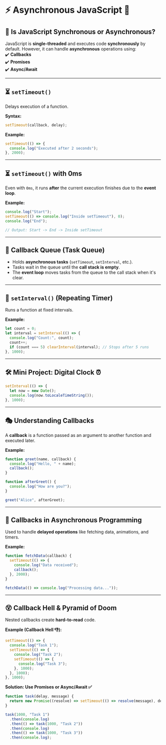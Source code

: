 # ⚡ Asynchronous JavaScript 🚀  

## 🤔 Is JavaScript Synchronous or Asynchronous?  
JavaScript is **single-threaded** and executes code **synchronously** by default. However, it can handle **asynchronous** operations using:  
✔️ **Callbacks**  
✔️ **Promises**  
✔️ **Async/Await**  

---

## ⏳ `setTimeout()`  
Delays execution of a function.  

**Syntax:**  
```javascript
setTimeout(callback, delay);
```

**Example:**  
```javascript
setTimeout(() => {
  console.log("Executed after 2 seconds");
}, 2000);
```

---

## ⏳ `setTimeout()` with 0ms  
Even with `0ms`, it runs **after** the current execution finishes due to the **event loop**.  

**Example:**  
```javascript
console.log("Start");
setTimeout(() => console.log("Inside setTimeout"), 0);
console.log("End");

// Output: Start -> End -> Inside setTimeout
```

---

## 📌 Callback Queue (Task Queue)  
- Holds **asynchronous tasks** (`setTimeout`, `setInterval`, etc.).  
- Tasks wait in the queue until the **call stack is empty**.  
- The **event loop** moves tasks from the queue to the call stack when it's clear.  

---

## 🔁 `setInterval()` (Repeating Timer)  
Runs a function at fixed intervals.  

**Example:**  
```javascript
let count = 0;
let interval = setInterval(() => {
  console.log("Count:", count);
  count++;
  if (count === 5) clearInterval(interval); // Stops after 5 runs
}, 1000);
```

---

## 🛠️ Mini Project: Digital Clock ⏰  
```javascript
setInterval(() => {
  let now = new Date();
  console.log(now.toLocaleTimeString());
}, 1000);
```

---

## 🎭 Understanding Callbacks  
A **callback** is a function passed as an argument to another function and executed later.  

**Example:**  
```javascript
function greet(name, callback) {
  console.log("Hello, " + name);
  callback();
}

function afterGreet() {
  console.log("How are you?");
}

greet("Alice", afterGreet);
```

---

## 🔄 Callbacks in Asynchronous Programming  
Used to handle **delayed operations** like fetching data, animations, and timers.  

**Example:**  
```javascript
function fetchData(callback) {
  setTimeout(() => {
    console.log("Data received");
    callback();
  }, 2000);
}

fetchData(() => console.log("Processing data..."));
```

---

## 😵 Callback Hell & Pyramid of Doom  
Nested callbacks create **hard-to-read** code.  

**Example (Callback Hell 👎):**  
```javascript
setTimeout(() => {
  console.log("Task 1");
  setTimeout(() => {
    console.log("Task 2");
    setTimeout(() => {
      console.log("Task 3");
    }, 1000);
  }, 1000);
}, 1000);
```

**Solution: Use Promises or Async/Await ✅**  
```javascript
function task(delay, message) {
  return new Promise((resolve) => setTimeout(() => resolve(message), delay));
}

task(1000, "Task 1")
  .then(console.log)
  .then(() => task(1000, "Task 2"))
  .then(console.log)
  .then(() => task(1000, "Task 3"))
  .then(console.log);
```
